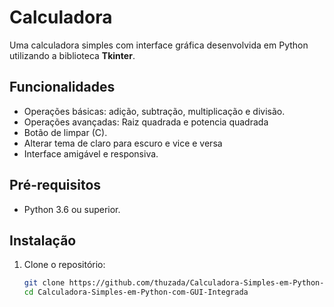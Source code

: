 # Calculadora 

Uma calculadora simples com interface gráfica desenvolvida em Python utilizando a biblioteca **Tkinter**.

## Funcionalidades

- Operações básicas: adição, subtração, multiplicação e divisão.
- Operações avançadas: Raiz quadrada e potencia quadrada
- Botão de limpar (C).
- Alterar tema de claro para escuro e vice e versa
- Interface amigável e responsiva.

## Pré-requisitos

- Python 3.6 ou superior.

## Instalação

1. Clone o repositório:
   ```bash
   git clone https://github.com/thuzada/Calculadora-Simples-em-Python-com-GUI-Integrada.git
   cd Calculadora-Simples-em-Python-com-GUI-Integrada
